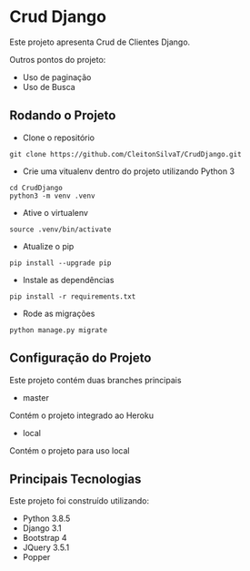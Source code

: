 # Crud Django

Este projeto apresenta Crud de Clientes Django.

Outros pontos do projeto:

* Uso de paginação
* Uso de Busca



## Rodando o Projeto

* Clone o repositório

```
git clone https://github.com/CleitonSilvaT/CrudDjango.git
```


* Crie uma vitualenv dentro do projeto utilizando Python 3

```
cd CrudDjango
python3 -m venv .venv
```


* Ative o virtualenv

```
source .venv/bin/activate
```


* Atualize o pip

```
pip install --upgrade pip
```


* Instale as dependências

```
pip install -r requirements.txt
```


* Rode as migrações

```
python manage.py migrate
```


## Configuração do Projeto

Este projeto contém duas branches principais

* master

Contém o projeto integrado ao Heroku


* local

Contém o projeto para uso local


## Principais Tecnologias

Este projeto foi construído utilizando:

* Python 3.8.5
* Django 3.1
* Bootstrap 4
* JQuery 3.5.1
* Popper